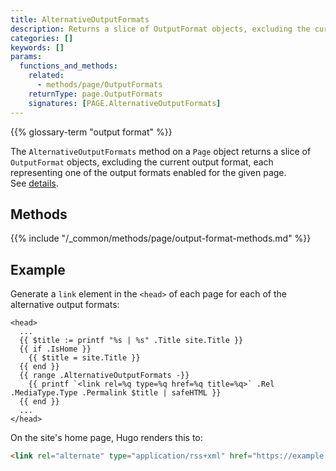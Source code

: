 ```yaml
---
title: AlternativeOutputFormats
description: Returns a slice of OutputFormat objects, excluding the current output format, each representing one of the output formats enabled for the given page.
categories: []
keywords: []
params:
  functions_and_methods:
    related:
      - methods/page/OutputFormats
    returnType: page.OutputFormats
    signatures: [PAGE.AlternativeOutputFormats]
---
```


{{% glossary-term "output format" %}}

The `AlternativeOutputFormats` method on a `Page` object returns a slice of `OutputFormat` objects, excluding the current output format, each representing one of the output formats enabled for the given page. See&nbsp;[details](/configuration/output-formats/).

## Methods

{{% include "/_common/methods/page/output-format-methods.md" %}}

## Example

Generate a `link` element in the `<head>` of each page for each of the alternative output formats:

```go-html-template
<head>
  ...
  {{ $title := printf "%s | %s" .Title site.Title }}
  {{ if .IsHome }}
    {{ $title = site.Title }}
  {{ end }}
  {{ range .AlternativeOutputFormats -}}
    {{ printf `<link rel=%q type=%q href=%q title=%q>` .Rel .MediaType.Type .Permalink $title | safeHTML }}
  {{ end }}
  ...
</head>
```

On the site's home page, Hugo renders this to:

```html
<link rel="alternate" type="application/rss+xml" href="https://example.org/index.xml" title="ABC Widgets, Inc.">
```
